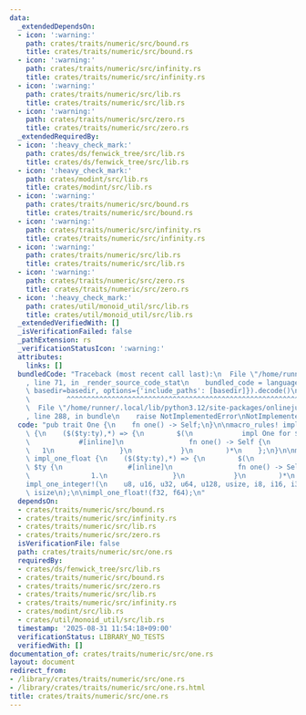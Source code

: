 ```yaml
---
data:
  _extendedDependsOn:
  - icon: ':warning:'
    path: crates/traits/numeric/src/bound.rs
    title: crates/traits/numeric/src/bound.rs
  - icon: ':warning:'
    path: crates/traits/numeric/src/infinity.rs
    title: crates/traits/numeric/src/infinity.rs
  - icon: ':warning:'
    path: crates/traits/numeric/src/lib.rs
    title: crates/traits/numeric/src/lib.rs
  - icon: ':warning:'
    path: crates/traits/numeric/src/zero.rs
    title: crates/traits/numeric/src/zero.rs
  _extendedRequiredBy:
  - icon: ':heavy_check_mark:'
    path: crates/ds/fenwick_tree/src/lib.rs
    title: crates/ds/fenwick_tree/src/lib.rs
  - icon: ':heavy_check_mark:'
    path: crates/modint/src/lib.rs
    title: crates/modint/src/lib.rs
  - icon: ':warning:'
    path: crates/traits/numeric/src/bound.rs
    title: crates/traits/numeric/src/bound.rs
  - icon: ':warning:'
    path: crates/traits/numeric/src/infinity.rs
    title: crates/traits/numeric/src/infinity.rs
  - icon: ':warning:'
    path: crates/traits/numeric/src/lib.rs
    title: crates/traits/numeric/src/lib.rs
  - icon: ':warning:'
    path: crates/traits/numeric/src/zero.rs
    title: crates/traits/numeric/src/zero.rs
  - icon: ':heavy_check_mark:'
    path: crates/util/monoid_util/src/lib.rs
    title: crates/util/monoid_util/src/lib.rs
  _extendedVerifiedWith: []
  _isVerificationFailed: false
  _pathExtension: rs
  _verificationStatusIcon: ':warning:'
  attributes:
    links: []
  bundledCode: "Traceback (most recent call last):\n  File \"/home/runner/.local/lib/python3.12/site-packages/onlinejudge_verify/documentation/build.py\"\
    , line 71, in _render_source_code_stat\n    bundled_code = language.bundle(stat.path,\
    \ basedir=basedir, options={'include_paths': [basedir]}).decode()\n          \
    \         ^^^^^^^^^^^^^^^^^^^^^^^^^^^^^^^^^^^^^^^^^^^^^^^^^^^^^^^^^^^^^^^^^^^^^^^^^^^^^^^^^\n\
    \  File \"/home/runner/.local/lib/python3.12/site-packages/onlinejudge_verify/languages/rust.py\"\
    , line 288, in bundle\n    raise NotImplementedError\nNotImplementedError\n"
  code: "pub trait One {\n    fn one() -> Self;\n}\n\nmacro_rules! impl_one_integer\
    \ {\n    ($($ty:ty),*) => {\n        $(\n            impl One for $ty {\n    \
    \            #[inline]\n                fn one() -> Self {\n                 \
    \   1\n                }\n            }\n        )*\n    };\n}\n\nmacro_rules!\
    \ impl_one_float {\n    ($($ty:ty),*) => {\n        $(\n            impl One for\
    \ $ty {\n                #[inline]\n                fn one() -> Self {\n     \
    \               1.\n                }\n            }\n        )*\n    };\n}\n\n\
    impl_one_integer!(\n    u8, u16, u32, u64, u128, usize, i8, i16, i32, i64, i128,\
    \ isize\n);\n\nimpl_one_float!(f32, f64);\n"
  dependsOn:
  - crates/traits/numeric/src/bound.rs
  - crates/traits/numeric/src/infinity.rs
  - crates/traits/numeric/src/lib.rs
  - crates/traits/numeric/src/zero.rs
  isVerificationFile: false
  path: crates/traits/numeric/src/one.rs
  requiredBy:
  - crates/ds/fenwick_tree/src/lib.rs
  - crates/traits/numeric/src/bound.rs
  - crates/traits/numeric/src/zero.rs
  - crates/traits/numeric/src/lib.rs
  - crates/traits/numeric/src/infinity.rs
  - crates/modint/src/lib.rs
  - crates/util/monoid_util/src/lib.rs
  timestamp: '2025-08-31 11:54:18+09:00'
  verificationStatus: LIBRARY_NO_TESTS
  verifiedWith: []
documentation_of: crates/traits/numeric/src/one.rs
layout: document
redirect_from:
- /library/crates/traits/numeric/src/one.rs
- /library/crates/traits/numeric/src/one.rs.html
title: crates/traits/numeric/src/one.rs
---
```

